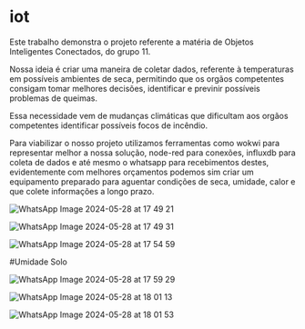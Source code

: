 # iot

Este trabalho demonstra o projeto referente a matéria de Objetos Inteligentes Conectados, do grupo 11.

Nossa ideia é criar uma maneira de coletar dados, referente à temperaturas em possíveis ambientes de seca, permitindo que os orgãos competentes consigam tomar melhores decisões, identificar e previnir possíveis problemas de queimas.

Essa necessidade vem de mudanças climáticas que dificultam aos orgãos competentes identificar possíveis focos de incêndio.

Para viabilizar o nosso projeto utilizamos ferramentas como wokwi para representar melhor a nossa solução, node-red para conexões, influxdb para coleta de dados e até mesmo o whatsapp para recebimentos destes, evidentemente com melhores orçamentos podemos sim criar um equipamento preparado para aguentar condições de seca, umidade, calor e que colete informações a longo prazo.

![WhatsApp Image 2024-05-28 at 17 49 21](https://github.com/jeffersoncdantas/iot/assets/111805679/50d09e34-0eae-43c0-a250-c40d414d9663)


![WhatsApp Image 2024-05-28 at 17 49 31](https://github.com/jeffersoncdantas/iot/assets/111805679/292aa553-6fb1-4e78-b4f4-3b77459fe308)


![WhatsApp Image 2024-05-28 at 17 54 59](https://github.com/jeffersoncdantas/iot/assets/111805679/76a2a89f-b9cb-4ab2-9789-e9c1404a6001)

#Umidade Solo

![WhatsApp Image 2024-05-28 at 17 59 29](https://github.com/jeffersoncdantas/iot/assets/111805679/52628ca6-0d15-4a2a-b3c9-a5accee7ed26)


![WhatsApp Image 2024-05-28 at 18 01 13](https://github.com/jeffersoncdantas/iot/assets/111805679/7781d364-3dbd-4a9c-b6e7-2897a14f75ba)


![WhatsApp Image 2024-05-28 at 18 01 53](https://github.com/jeffersoncdantas/iot/assets/111805679/bedaa896-b1e4-416c-96e3-5a98c3cd2f65)

